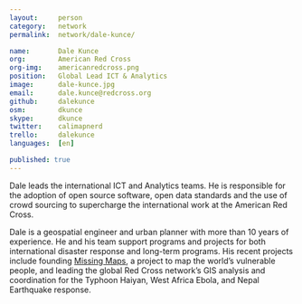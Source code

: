 ```yaml
---
layout:     person
category:   network
permalink:  network/dale-kunce/

name:       Dale Kunce
org:        American Red Cross
org-img:    americanredcross.png
position:   Global Lead ICT & Analytics
image:      dale-kunce.jpg
email:      dale.kunce@redcross.org
github:     dalekunce
osm:        dkunce
skype:      dkunce
twitter:    calimapnerd
trello:     dalekunce
languages:  [en]

published: true
---
```


Dale leads the international ICT and Analytics teams. He is responsible for the adoption of open source software, open data standards and the use of crowd sourcing to supercharge the international work at the American Red Cross.

Dale is a geospatial engineer and urban planner with more than 10 years of experience. He and his team support programs and projects for both international disaster response and long-term programs. His recent projects include founding [Missing Maps](http://missingmaps.org), a project to map the world’s vulnerable people, and leading the global Red Cross network’s GIS analysis and coordination for the Typhoon Haiyan, West Africa Ebola, and Nepal Earthquake response.
